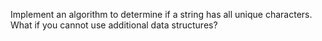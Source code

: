 Implement an algorithm to determine if a string has all unique characters.
What if you cannot use additional data structures?
